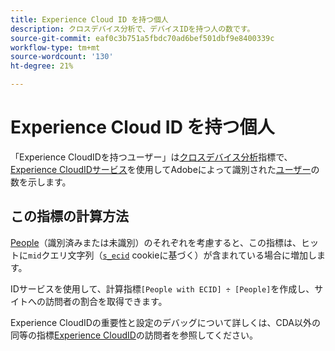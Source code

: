 ```yaml
---
title: Experience Cloud ID を持つ個人
description: クロスデバイス分析で、デバイスIDを持つ人の数です。
source-git-commit: eaf0c3b751a5fbdc70ad6bef501dbf9e8400339c
workflow-type: tm+mt
source-wordcount: '130'
ht-degree: 21%

---
```


# Experience Cloud ID を持つ個人

「Experience CloudIDを持つユーザー」は[クロスデバイス分析](../cda/overview.md)指標で、[Experience CloudIDサービス](https://experienceleague.adobe.com/docs/id-service/using/home.html?lang=ja)を使用してAdobeによって識別された[ユーザー](people.md)の数を示します。

## この指標の計算方法

[People](people.md)（識別済みまたは未識別）のそれぞれを考慮すると、この指標は、ヒットに`mid`クエリ文字列（[`s_ecid`](https://experienceleague.adobe.com/docs/core-services/interface/ec-cookies/cookies-analytics.html?lang=ja) cookieに基づく）が含まれている場合に増加します。

IDサービスを使用して、計算指標`[People with ECID] ÷ [People]`を作成し、サイトへの訪問者の割合を取得できます。

Experience CloudIDの重要性と設定のデバッグについて詳しくは、CDA以外の同等の指標[Experience CloudID](visitors-with-ecid.md)の訪問者を参照してください。

